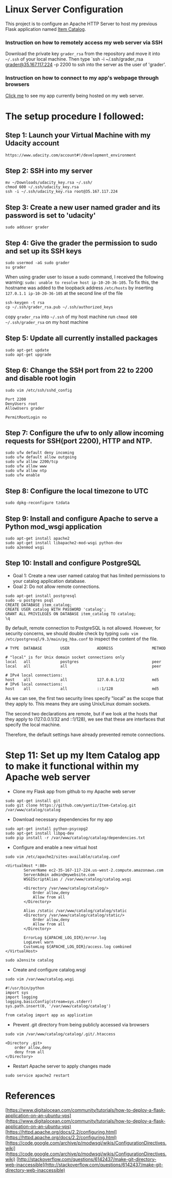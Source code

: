 # Linux Server Configuration 
This project is to configure an Apache HTTP Server to host my previous Flask application named [Item Catalog](https://github.com/yantiz/Item-Catalog).

### Instruction on how to remotely access my web server via SSH

Download the private key `grader_rsa` from the repository and move it into `~/.ssh` of your local machine.
Then type `ssh -i ~/.ssh/grader_rsa grader@35.167.117.224 -p 2200 to ssh into the server as the user of 'grader'.

### Instruction on how to connect to my app's webpage through browsers 

[Click me](http://ec2-35-167-117-224.us-west-2.compute.amazonaws.com) to see my app currently being hosted on my web server.

# The setup procedure I followed: 

## Step 1: Launch your Virtual Machine with my Udacity account
`https://www.udacity.com/account#!/development_environment`

## Step 2: SSH into my server
```
mv ~/Downloads/udacity_key.rsa ~/.ssh/
chmod 600 ~/.ssh/udacity_key.rsa
ssh -i ~/.ssh/udacity_key.rsa root@35.167.117.224
```

## Step 3: Create a new user named grader and its password is set to 'udacity'
`sudo adduser grader`

## Step 4: Give the grader the permission to sudo and set up its SSH keys
```
sudo usermod -aG sudo grader
su grader
```

When using grader user to issue a sudo command, I received the following warning: `sudo: unable to resolve host ip-10-20-36-105`.
To fix this, the hostname was added to the loopback address `/etc/hosts` by inserting `127.0.1.1 ip-10-20-36-105` at the second line of the file

```
ssh-keygen -t rsa
cp ~/.ssh/grader_rsa.pub ~/.ssh/authorized_keys
```
copy `grader_rsa` into `~/.ssh` of my host machine
run `chmod 600 ~/.ssh/grader_rsa` on my host machine

## Step 5: Update all currently installed packages
```
sudo apt-get update
sudo apt-get upgrade
```

## Step 6: Change the SSH port from 22 to 2200 and disable root login
```
sudo vim /etc/ssh/sshd_config

Port 2200
DenyUsers root
AllowUsers grader

PermitRootLogin no
```

## Step 7: Configure the ufw to only allow incoming requests for SSH(port 2200), HTTP and NTP.
```
sudo ufw default deny incoming
sudo ufw default allow outgoing
sudo ufw allow 2200/tcp
sudo ufw allow www
sudo ufw allow ntp
sudo ufw enable
```

## Step 8: Configure the local timezone to UTC
`sudo dpkg-reconfigure tzdata`

## Step 9: Install and configure Apache to serve a Python mod_wsgi application
```
sudo apt-get install apache2
sudo apt-get install libapache2-mod-wsgi python-dev
sudo a2enmod wsgi
```

## Step 10: Install and configure PostgreSQL
- Goal 1: Create a new user named catalog that has limited permissions to your catalog application database.
- Goal 2: Do not allow remote connections.

```
sudo apt-get install postgresql
sudo -u postgres psql
CREATE DATABASE item_catalog;
CREATE USER catalog WITH PASSWORD 'catalog';
GRANT ALL PRIVILEGES ON DATABASE item_catalog TO catalog;
\q
```

By default, remote connection to PostgreSQL is not allowed. However, for security concerns, we should 
double check by typing `sudo vim /etc/postgresql/9.3/main/pg_hba.conf` to inspect the content of the file.
```
# TYPE  DATABASE        USER            ADDRESS                 METHOD

# "local" is for Unix domain socket connections only
local   all             postgres                                peer
local   all             all                                     peer

# IPv4 local connections:
host    all             all             127.0.0.1/32            md5
# IPv6 local connections:
host    all             all             ::1/128                 md5
```
As we can see, the first two security lines specify "local" as the scope that they apply to. 
This means they are using Unix/Linux domain sockets.

The second two declarations are remote, but if we look at the hosts that they apply to 
(127.0.0.1/32 and ::1/128), we see that these are interfaces that specify the local machine.

Therefore, the default settings have already prevented remote connections.

# Step 11: Set up my Item Catalog app to make it functional within my Apache web server

- Clone my Flask app from github to my Apache web server
```
sudo apt-get install git
sudo git clone https://github.com/yantiz/Item-Catalog.git /var/www/catalog/catalog
```

- Download necessary dependencies for my app
```
sudo apt-get install python-psycopg2
sudo apt-get install libpq-dev
sudo pip install -r /var/www/catalog/catalog/dependencies.txt
```

- Configure and enable a new virtual host
```
sudo vim /etc/apache2/sites-available/catalog.conf

<VirtualHost *:80>
        ServerName ec2-35-167-117-224.us-west-2.compute.amazonaws.com
        ServerAdmin admin@mywebsite.com
        WSGIScriptAlias / /var/www/catalog/catalog.wsgi

        <Directory /var/www/catalog/catalog/>
            Order allow,deny
            Allow from all
        </Directory>

        Alias /static /var/www/catalog/catalog/static
        <Directory /var/www/catalog/catalog/static/>
            Order allow,deny
            Allow from all
        </Directory>

        ErrorLog ${APACHE_LOG_DIR}/error.log
        LogLevel warn
        CustomLog ${APACHE_LOG_DIR}/access.log combined
</VirtualHost>

sudo a2ensite catalog
```

- Create and configure catalog.wsgi
```
sudo vim /var/www/catalog.wsgi

#!/usr/bin/python
import sys
import logging
logging.basicConfig(stream=sys.stderr)
sys.path.insert(0, '/var/www/catalog/catalog')

from catalog import app as application
```

- Prevent .git directory from being publicly accessed via browsers
```
sudo vim /var/www/catalog/catalog/.git/.htaccess

<Directory .git>
    order allow,deny
    deny from all
</Directory>
```

- Restart Apache server to apply changes made

`sudo service apache2 restart`

# References
[https://www.digitalocean.com/community/tutorials/how-to-deploy-a-flask-application-on-an-ubuntu-vps](https://www.digitalocean.com/community/tutorials/how-to-deploy-a-flask-application-on-an-ubuntu-vps)
[https://httpd.apache.org/docs/2.2/configuring.html](https://httpd.apache.org/docs/2.2/configuring.html)
[https://code.google.com/archive/p/modwsgi/wikis/ConfigurationDirectives.wiki](https://code.google.com/archive/p/modwsgi/wikis/ConfigurationDirectives.wiki)
[http://stackoverflow.com/questions/6142437/make-git-directory-web-inaccessible](http://stackoverflow.com/questions/6142437/make-git-directory-web-inaccessible)
